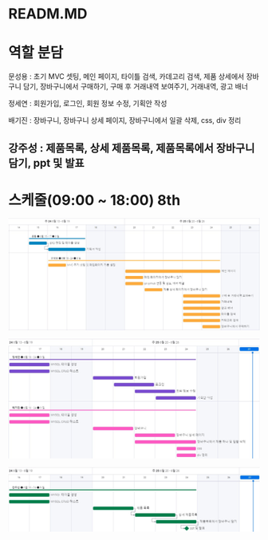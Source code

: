 # READM.MD

# 역할 분담



문성용 : 초기 MVC 셋팅, 메인 페이지, 타이틀 검색, 카데고리 검색,  제품 상세에서 장바구니 담기, 장바구니에서 구매하기, 구매 후 거래내역 보여주기, 거래내역, 광고 배너

정세연 : 회원가입, 로그인, 회원 정보 수정, 기획안 작성

배기진 : 장바구니, 장바구니 상세 페이지, 장바구니에서 일괄 삭제, css, div 정리

강주성 : 제품목록, 상세 제품목록, 제품목록에서 장바구니 담기, ppt 및 발표
---

# 스케줄(09:00 ~ 18:00) 8th

![문성용.jpg](README/moon.jpg)

![정세연_배기진.jpg](README/jb.jpg)

![강주성.jpg](README/kang.jpg)